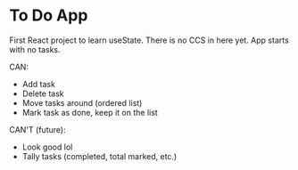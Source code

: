 # To Do App

First React project to learn useState. There is no CCS in here yet.
App starts with no tasks.

CAN:
- Add task
- Delete task
- Move tasks around (ordered list)
- Mark task as done, keep it on the list

CAN'T (future):
- Look good lol
- Tally tasks (completed, total marked, etc.)
